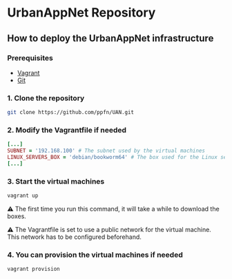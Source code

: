 # UrbanAppNet Repository

## How to deploy the UrbanAppNet infrastructure

### Prerequisites
- [Vagrant](https://www.vagrantup.com/) 
- [Git](https://git-scm.com/)

### 1. Clone the repository
```bash
git clone https://github.com/ppfn/UAN.git
```

### 2. Modify the Vagrantfile if needed
```ruby
[...]
SUBNET = '192.168.100' # The subnet used by the virtual machines
LINUX_SERVERS_BOX = 'debian/bookworm64' # The box used for the Linux servers
[...]
```

### 3. Start the virtual machines
```bash
vagrant up
```

:warning: The first time you run this command, it will take a while to download the boxes.

:warning: The Vagrantfile is set to use a public network for the virtual machine. This network has to be configured beforehand.

### 4. You can provision the virtual machines if needed
```bash
vagrant provision
```
